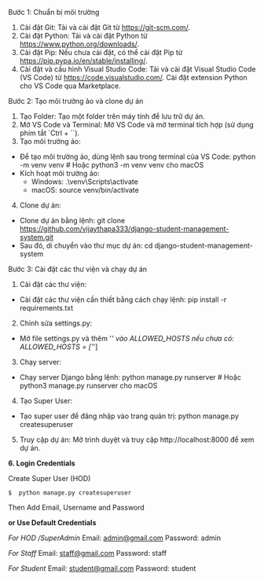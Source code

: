 Bước 1: Chuẩn bị môi trường
1. Cài đặt Git:
Tải và cài đặt Git từ https://git-scm.com/.
2. Cài đặt Python:
Tải và cài đặt Python từ https://www.python.org/downloads/.
3. Cài đặt Pip:
Nếu chưa cài đặt, có thể cài đặt Pip từ https://pip.pypa.io/en/stable/installing/.
1. Cài đặt và cấu hình Visual Studio Code:
Tải và cài đặt Visual Studio Code (VS Code) từ https://code.visualstudio.com/.
Cài đặt extension Python cho VS Code qua Marketplace.

Bước 2: Tạo môi trường ảo và clone dự án
1. Tạo Folder:
Tạo một folder trên máy tính để lưu trữ dự án.
2. Mở VS Code và Terminal:
Mở VS Code và mở terminal tích hợp (sử dụng phím tắt `Ctrl + ``).
3. Tạo môi trường ảo:
- Để tạo môi trường ảo, dùng lệnh sau trong terminal của VS Code:
    python -m venv venv  # Hoặc python3 -m venv venv cho macOS
- Kích hoạt môi trường ảo:
    + Windows: .\venv\Scripts\activate
    + macOS: source venv/bin/activate
4. Clone dự án:
- Clone dự án bằng lệnh:
    git clone https://github.com/vijaythapa333/django-student-management-system.git
- Sau đó, di chuyển vào thư mục dự án:
    cd django-student-management-system

Bước 3: Cài đặt các thư viện và chạy dự án
1. Cài đặt các thư viện:
- Cài đặt các thư viện cần thiết bằng cách chạy lệnh:
    pip install -r requirements.txt
2. Chỉnh sửa settings.py:
- Mở file settings.py và thêm '*' vào ALLOWED_HOSTS nếu chưa có:
    ALLOWED_HOSTS = ['*']
3. Chạy server:
- Chạy server Django bằng lệnh:
    python manage.py runserver  # Hoặc python3 manage.py runserver cho macOS
4. Tạo Super User:
- Tạo super user để đăng nhập vào trang quản trị:
    python manage.py createsuperuser
5. Truy cập dự án:
    Mở trình duyệt và truy cập http://localhost:8000 để xem dự án.

**6. Login Credentials**

Create Super User (HOD)
```
$  python manage.py createsuperuser
```
Then Add Email, Username and Password

**or Use Default Credentials**

*For HOD /SuperAdmin*
Email: admin@gmail.com
Password: admin

*For Staff*
Email: staff@gmail.com
Password: staff

*For Student*
Email: student@gmail.com
Password: student
